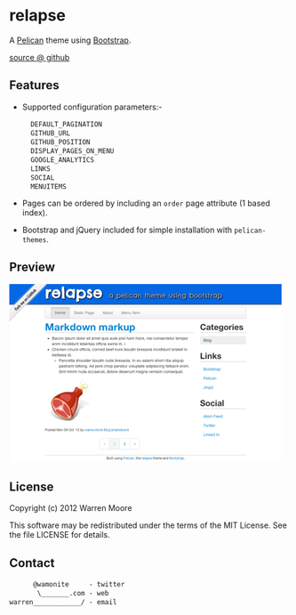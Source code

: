 # relapse

A [Pelican]() theme using [Bootstrap]().

[source @ github](https://github.com/wamonite/relapse)

## Features

* Supported configuration parameters:-

        DEFAULT_PAGINATION
        GITHUB_URL
        GITHUB_POSITION
        DISPLAY_PAGES_ON_MENU
        GOOGLE_ANALYTICS
        LINKS
        SOCIAL
        MENUITEMS
        
* Pages can be ordered by including an ``order`` page attribute (1 based index).
* Bootstrap and jQuery included for simple installation with ``pelican-themes``.

## Preview

![relapse preview](preview.png)

## License

Copyright (c) 2012 Warren Moore

This software may be redistributed under the terms of the MIT License.
See the file LICENSE for details.

## Contact

          @wamonite     - twitter
           \_______.com - web
    warren____________/ - email

